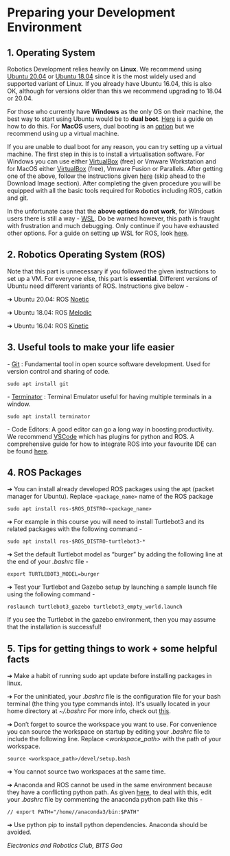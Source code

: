 # Preparing your Development Environment

## 1. Operating System
Robotics Development relies heavily on **Linux**. We recommend using [Ubuntu 20.04](https://ubuntu.com/download/desktop#:~:text=Ubuntu%2020.04.2.0%20LTS,Ubuntu%2020.04%20LTS%20release%20notes) or [Ubuntu 18.04](https://releases.ubuntu.com/18.04.4/) since it is the most widely used and supported variant of Linux. If you already have Ubuntu 16.04, this is also OK, although for versions older than this we recommend upgrading to 18.04 or 20.04.

For those who currently have **Windows** as the only OS on their machine, the best way to start using Ubuntu would be to **dual boot**. [Here](https://itsfoss.com/install-ubuntu-1404-dual-boot-mode-windows-8-81-uefi/) is a guide on how to do this. For **MacOS** users, dual booting is an [option](https://www.youtube.com/watch?v=IQIaDO9nR6Y&app=desktop) but we recommend using up a virtual machine.

If you are unable to dual boot for any reason, you can try setting up a virtual machine. The first step in this is to install a virtualisation software. For Windows you can use either [VirtualBox](https://www.virtualbox.org/) (free) or Vmware Workstation and for MacOS either [VirtualBox](https://www.virtualbox.org/) (free), Vmware Fusion or Parallels.  After getting one of the above, follow the instructions given [here](https://ethz.ch/content/dam/ethz/special-interest/mavt/robotics-n-intelligent-systems/rsl-dam/ROS2020/CoursePreparation.pdf) (skip ahead to the Download Image section). After completing the given procedure you will be equipped with all the basic tools required for Robotics including ROS, catkin and git.

In the unfortunate case that the **above options do not work**, for Windows users there is still a way - [WSL](https://ubuntu.com/wsl). Do be warned however, this path is fraught with frustration and much debugging. Only continue if you have exhausted other options. For a guide on setting up WSL for ROS, look [here](https://janbernloehr.de/2017/06/10/ros-windows). 

## 2. Robotics Operating System (ROS)
Note that this part is unnecessary if you followed the given instructions to set up a VM. For everyone else, this part is **essential**. Different versions of Ubuntu need different variants of ROS. Instructions give below -

➔ Ubuntu 20.04: ROS [Noetic](http://wiki.ros.org/noetic/Installation/Ubuntu)

➔ Ubuntu 18.04: ROS [Melodic](http://wiki.ros.org/melodic/Installation/Ubuntu)

➔ Ubuntu 16.04: ROS [Kinetic](http://wiki.ros.org/kinetic/Installation/Ubuntu)

## 3. Useful tools to make your life easier
\- [Git](https://rogerdudler.github.io/git-guide/) : Fundamental tool in open source software development. Used for version control and sharing of code.

```sudo apt install git```

\- [Terminator](https://terminator-gtk3.readthedocs.io/) : Terminal Emulator useful for having multiple terminals in a window.

```sudo apt install terminator```

\- Code Editors: A good editor can go a long way in boosting productivity. We recommend [VSCode](https://code.visualstudio.com/) which has plugins for python and ROS. A comprehensive guide for how to integrate ROS into your favourite IDE can be found [here](http://wiki.ros.org/IDEs).
## 4. ROS Packages
➔ You can install already developed ROS packages using the apt (packet manager for Ubuntu). Replace ```<package_name>``` name of the ROS package

```sudo apt install ros-$ROS_DISTRO-<package_name>```

➔ For example in this course you will need to install Turtlebot3 and its related packages with the following command -

```sudo apt install ros-$ROS_DISTRO-turtlebot3-*```

➔ Set the default Turtlebot model as “burger” by adding the following line at the end of your _.bashrc_ file -

```export TURTLEBOT3_MODEL=burger```

➔ Test your Turtlebot and Gazebo setup by launching a sample launch file using the following command -

```roslaunch turtlebot3_gazebo turtlebot3_empty_world.launch```

If you see the Turtlebot in the gazebo environment, then you may assume that the installation is successful!

## 5. Tips for getting things to work + some helpful facts
➔ Make a habit of running sudo apt update before installing packages in linux.

➔ For the uninitiated, your _.bashrc_ file is the configuration file for your bash terminal (the thing you type commands into). It's usually located in your home directory at _~/.bashrc_ For more info, check out [this](https://www.youtube.com/watch?v=oxuRxtrO2Ag).

➔ Don’t forget to source the workspace you want to use. For convenience you can source the workspace on startup by editing your _.bashrc_ file to include the following line. Replace _<workspace_path>_ with the path of your workspace.

```source <workspace_path>/devel/setup.bash```

➔ You cannot source two workspaces at the same time.

➔ Anaconda and ROS cannot be used in the same environment because they have a conflicting python path. As given [here](http://wiki.ros.org/IDEs#Anaconda), to deal with this, edit your _.bashrc_ file by commenting the anaconda python path like this -

```// export PATH="/home//anaconda3/bin:$PATH"```

➔ Use python pip to install python dependencies. Anaconda should be avoided.

*Electronics and Robotics Club, BITS Goa*
